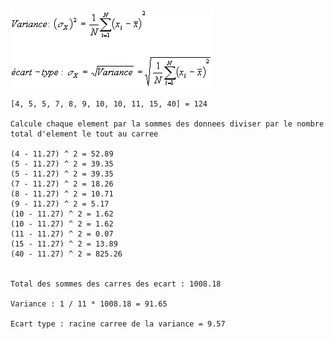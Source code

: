 [//]: # (Image References)

[image1]: ./img/equation.gif "Equation"


![alt text][image1]

```
[4, 5, 5, 7, 8, 9, 10, 10, 11, 15, 40] = 124

Calcule chaque element par la sommes des donnees diviser par le nombre total d'element le tout au carree 

(4 - 11.27) ^ 2 = 52.89
(5 - 11.27) ^ 2 = 39.35
(5 - 11.27) ^ 2 = 39.35
(7 - 11.27) ^ 2 = 18.26
(8 - 11.27) ^ 2 = 10.71
(9 - 11.27) ^ 2 = 5.17
(10 - 11.27) ^ 2 = 1.62
(10 - 11.27) ^ 2 = 1.62
(11 - 11.27) ^ 2 = 0.07
(15 - 11.27) ^ 2 = 13.89
(40 - 11.27) ^ 2 = 825.26


Total des sommes des carres des ecart : 1008.18

Variance : 1 / 11 * 1008.18 = 91.65

Ecart type : racine carree de la variance = 9.57
```
